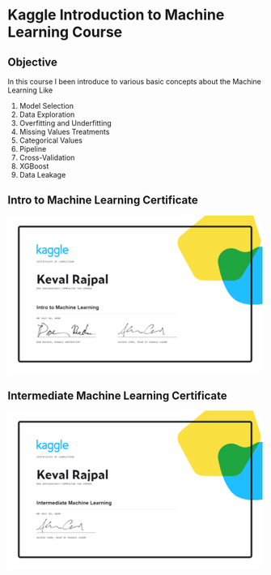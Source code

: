 # Kaggle Introduction to Machine Learning Course
## Objective 
In this course I been introduce to various basic concepts about the Machine Learning Like
1. Model Selection
2. Data Exploration
3. Overfitting and Underfitting
4. Missing Values Treatments
5. Categorical Values
6. Pipeline
7. Cross-Validation
8. XGBoost
9. Data Leakage

## Intro to Machine Learning Certificate
<img src="Keval Rajpal - Intro to Machine Learning.png">

## Intermediate Machine Learning Certificate
<img src="Keval Rajpal - Intermediate Machine Learning.png">